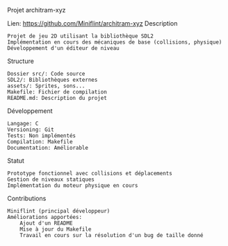 Projet architram-xyz

Lien: https://github.com/Miniflint/architram-xyz
Description

    Projet de jeu 2D utilisant la bibliothèque SDL2
    Implémentation en cours des mécaniques de base (collisions, physique)
    Développement d'un éditeur de niveau

Structure

    Dossier src/: Code source
    SDL2/: Bibliothèques externes
    assets/: Sprites, sons...
    Makefile: Fichier de compilation 
    README.md: Description du projet

Développement

    Langage: C
    Versioning: Git
    Tests: Non implémentés
    Compilation: Makefile
    Documentation: Améliorable

Statut

    Prototype fonctionnel avec collisions et déplacements
    Gestion de niveaux statiques
    Implémentation du moteur physique en cours

Contributions

    Miniflint (principal développeur)
    Améliorations apportées:
        Ajout d'un README
        Mise à jour du Makefile
        Travail en cours sur la résolution d'un bug de taille donné

